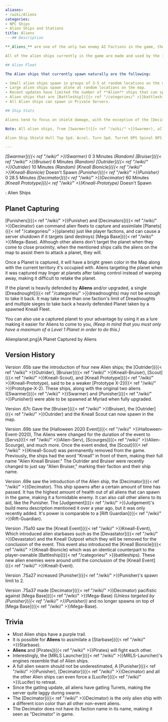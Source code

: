 ```yaml
---
aliases:
- /wiki/Aliens
categories:
- NPC Ships
- Alien Ships and Stations
title: Aliens
---## Description

**_Aliens_** are one of the only two enemy AI Factions in the game, the other being the [Pirates]({{< ref "/wiki/" >}}Pirates). Any ships affiliated with the Alien faction will attack any ship or [Starbase]({{< ref "/categories/" >}}starbases)/[Planets]({{< ref "/categories/" >}}planets) that is not their same faction on sight, at a minimum of 15,000 studs away from them. They can also attack the enemy AI faction [Pirates]({{< ref "/wiki/" >}}Pirates)

All of the alien ships currently in the game are made and used by the [Kneall]({{< ref "/wiki/" >}}Kneall), but during the past events, other alien factions, such as the [Avellian]({{< ref "/wiki/" >}}Avellian), temporarily replaced the [Kneall]({{< ref "/wiki/" >}}Kneall).

## Alien Fleet 

The Alien ships that currently spawn naturally are the following:      The Alien ships that currently don't spawn naturally are the following:  

- Small alien ships spawn in groups of 3-5 at random locations on the map.
- Large alien ships spawn alone at random locations on the map.
- Recent updates have limited the number of **Alien** ships that can spawn in one server to 20, but they can still build up considerable groups with enough firepower to destroy even the strongest [Starbases]({{< ref "/wiki/" >}}Starbase).
- Alien ships that are [Battleship]({{< ref "/categories/" >}}battleships)-class or larger have the ability to call all aliens currently in the map to their aid, and can target [Starbases]({{< ref "/categories/" >}}starbases) and [Planets]({{< ref "/categories/" >}}planets)
- All Alien ships can spawn in Private Servers.

## Ship Stats 

Aliens tend to focus on shield damage, with the exception of the [Decimator]({{< ref "/wiki/" >}}Decimator).

Note: All alien ships, from [Swarmer]({{< ref "/wiki/" >}}Swarmer), all the way to the [Kneall Prototype]({{< ref "/wiki/" >}}Kneall-Prototype) have a fixed damage resistance of 30%, regardless of ship class.

Alien Ship Shield Hull Top Spd. Accel. Turn Spd. Turret DPS Spinal DPS Explosion Radius Spawn Time

---
```


_[Swarmer]({{< ref "/wiki/" >}}Swarmer)_       0  3 Minutes _(Random)_ _[Bruiser]({{< ref "/wiki/" >}}Bruiser)_         6 Minutes _(Random)_ _[Outrider]({{< ref "/wiki/" >}}Outrider)_         10 Minutes _(Random)_ _[Kneall Bionicle]({{< ref "/wiki/" >}}Kneall-Bionicle)_         Doesn't Spawn _[Punisher]({{< ref "/wiki/" >}}Punisher)_       0  28.5 Minutes _[Decimator]({{< ref "/wiki/" >}}Decimator)_         60 Minutes _[Kneall Prototype]({{< ref "/wiki/" >}}Kneall-Prototype)_         Doesn't Spawn

: Alien Ships

## Planet Capturing 

[Punishers]({{< ref "/wiki/" >}}Punisher) and [Decimators]({{< ref "/wiki/" >}}Decimator) can command alien fleets to capture and assimilate [Planets]({{< ref "/categories/" >}}planets) just like player factions, and can cause a server shutdown if it targets (and destroys) [Mega Base]({{< ref "/wiki/" >}}Mega-Base). Although other aliens don't target the planet when they come to close proximity, when the mentioned ships calls the aliens on the map to assist them to attack a planet, they will.

Once a Planet is captured, it will have a bright green color in the Map along with the current territory it's occupied with. Aliens targeting the planet when it was captured may linger at planets after taking control instead of warping away, making it difficult to retake the planet.

If the planet is heavily defended by **Aliens** and/or upgraded, a single [Dreadnought]({{< ref "/categories/" >}}dreadnoughts) may not be enough to take it back. It may take more than one faction's limit of Dreadnoughts and multiple sieges to take back a heavily defended Planet taken by a spawned Kneall Fleet.

You can also use a captured planet to your advantage by using it as a lure making it easier for Aliens to come to you, _(Keep in mind that you must only have a maximum of a Level 1 Planet in order to do this.)_

Alienplanet.png|A Planet Captured by Aliens

## Version History 

Version .65b saw the introduction of four new Alien ships; the [Outrider]({{< ref "/wiki/" >}}Outrider), [Bruiser]({{< ref "/wiki/" >}}Kneall-Bruiser), [Scout]({{< ref "/wiki/" >}}Kneall-Scout), and [Kneall Prototype]({{< ref "/wiki/" >}}Kneall-Prototype), said to be a weaker [Prototype X-2]({{< ref "/wiki/" >}}Prototype-X-2). These ships, along with the original two aliens ([Swarmer]({{< ref "/wiki/" >}}Swarmer) and [Punisher]({{< ref "/wiki/" >}}Punisher)) were able to be spawned at Myriad when fully upgraded.

Version .67c Gave the [Bruiser]({{< ref "/wiki/" >}}Bruiser), the [Outrider]({{< ref "/wiki/" >}}Outrider) and the Kneall Scout can now spawn in the map.

Version .69b saw the [Halloween 2020 Event]({{< ref "/wiki/" >}}Halloween-Event-2020), The Aliens were changed for the duration of the event to [Servs]({{< ref "/wiki/" >}}Alien-Serv), [Scourges]({{< ref "/wiki/" >}}Alien-Scourge), and much more. Once the event ended, the [Scout]({{< ref "/wiki/" >}}Kneall-Scout) was permanently removed from the game. Previously, the ships had the word "Kneall" in front of them, making their full name "Alien Kneall Bruiser." The Outrider and Bruiser were recently changed to just say "Alien Bruiser," marking their faction and their ship name.

Version .69e saw the introduction of the Alien ship, the [Decimator]({{< ref "/wiki/" >}}Decimator). This ship spawns after a certain amount of time has passed. It has the highest amount of health out of all aliens that can spawn in the game, making it a formidable enemy. It can also call other aliens to its aid, like the Punisher. The [Judgement]({{< ref "/wiki/" >}}Judgement)'s build menu description mentioned it over a year ago, but it was only recently added. It's power is comparable to a [Rift Guardian]({{< ref "/wiki/" >}}Rift-Guardian).

Version .75a10 saw the [Kneall Event]({{< ref "/wiki/" >}}Kneall-Event), Which introduced alien starbases such as the [Devastator]({{< ref "/wiki/" >}}Devastator) and the Kneall Outpost which they will be removed for the conclusion of the event. This event also introduced the [Kneall Bionicle]({{< ref "/wiki/" >}}Kneall-Bionicle) which was an identical counterpart to the player-ownable [Battleship]({{< ref "/categories/" >}}battleships). These new alien enemies were around until the conclusion of the [Kneall Event]({{< ref "/wiki/" >}}Kneall-Event).

Version .75a27 increased [Punisher]({{< ref "/wiki/" >}}Punisher)'s spawn limit to 2.

Version .75a37 made [Decimator]({{< ref "/wiki/" >}}Decimator) pacifistic against [Mega Base]({{< ref "/wiki/" >}}Mega-Base) _(Unless targeted by [Punisher]({{< ref "/wiki/" >}}Punisher))_ and no longer spawns on top of [Mega Base]({{< ref "/wiki/" >}}Mega-Base).

## Trivia

- Most Alien ships have a purple trail.
- It is possible for **Aliens** to assimilate a [Starbase]({{< ref "/wiki/" >}}Starbase).
- **Aliens** and [Pirates]({{< ref "/wiki/" >}}Pirates) will fight each other.
- Interestingly, the [MRLS Launcher]({{< ref "/wiki/" >}}MRLS-Launcher)'s engines resemble that of Alien ships.
- A full alien swarm should not be underestimated, A [Punisher]({{< ref "/wiki/" >}}Punisher), [Decimator]({{< ref "/wiki/" >}}Decimator) and all the other Alien ships can even force a [Lucifer]({{< ref "/wiki/" >}}Lucifer) to retreat.
- Since the gatling update, all aliens have gatling Turrets, making the server quite laggy during swarm.
- The [Decimator]({{< ref "/wiki/" >}}Decimator) is the only alien ship with a different icon color than all other non-event aliens.
- The Decimator does not have its faction name in its name, making it seen as "Decimator" in game.